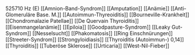 525710 Hz (E)
[[Amnion-Band-Syndrom]]
[[Amputation]]
[[Anämie]]
[[Anti-Glomeruläre Base. M.]]
[[Autoimmun-Thyreoiditis]]
[[Bourneville-Krankheit]]
[[Chondromalazie Patellae]]
[[De Quervain Thyroiditis]]
[[Eisenmangelanämie]]
[[Epiloia]]
[[Goodpasture-Syndrom]]
[[Leaky Gut-Syndrom]]
[[Nesselsucht]]
[[Phakomatosis]]
[[Ring Einschnürungen]]
[[Streeter-Syndrom]]
[[Strongyloidiasis]]
[[Thyroiditis (Autoimmun-) 0,14]]
[[Thyroiditis]]
[[Tuberöse Sklerose]]
[[Urticaria]]
[[West-Nil-Fieber]]